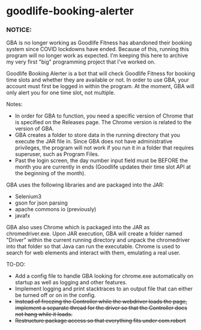 # goodlife-booking-alerter

### NOTICE:
GBA is no longer working as Goodlife Fitness has abandoned their booking system since COVID lockdowns have ended. Because of this, running this program will no longer work as expected. I'm keeping this here to archive my very first "big" programming project that I've worked on.


Goodlife Booking Alerter is a bot that will check Goodlife Fitness for booking time slots and whether they are available or not. 
In order to use GBA, your account must first be logged in within the program. At the moment, GBA will only alert you for one time slot, not multiple.

Notes:
- In order for GBA to function, you need a specific version of Chrome that is specified on the Releases page. The Chrome version is related to the version of GBA.
- GBA creates a folder to store data in the running directory that you execute the JAR file in. Since GBA does not have administrative privileges, the program will not work if you run it in a folder that requires superuser, such as Program Files.
- Past the login screen, the day number input field must be BEFORE the month you are currently in ends (Goodlife updates their time slot API at the beginning of the month).

GBA uses the following libraries and are packaged into the JAR:

- Selenium3
- gson for json parsing
- apache commons io (previously)
- javafx 

GBA also uses Chrome which is packaged into the JAR as chromedriver.exe. Upon JAR execution, GBA will create a folder named "Driver" within the current running directory and unpack the chromedriver into that folder so that Java can run the executable. Chrome is used to search for web elements and interact with them, emulating a real user.

TO-DO:

- Add a config file to handle GBA looking for chrome.exe automatically on startup as well as logging and other features.
- Implement logging and print stacktraces to an output file that can either be turned off or on in the config.
- ~~Instead of freezing the Controller while the webdriver loads the page, implement a separate thread for the driver so that the Controller does not hang while it loads.~~
- ~~Restructure package access so that everything fits under com.robert~~
 
